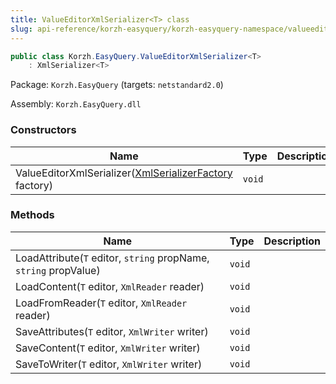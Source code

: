 ```yaml
---
title: ValueEditorXmlSerializer<T> class
slug: api-reference/korzh-easyquery/korzh-easyquery-namespace/valueeditorxmlserializer-t--class
---
```

```csharp
public class Korzh.EasyQuery.ValueEditorXmlSerializer<T>
    : XmlSerializer<T>

```
Package: `Korzh.EasyQuery` (targets: `netstandard2.0`)

Assembly: `Korzh.EasyQuery.dll`

### Constructors

| Name | Type | Description | 
| --- | --- | --- | 
| ValueEditorXmlSerializer([XmlSerializerFactory](api-reference/korzh-easyquery/korzh-easyquery-namespace/xmlserializerfactory-class) factory) | `void` |  | 


### Methods

| Name | Type | Description | 
| --- | --- | --- | 
| LoadAttribute(`T` editor, `string` propName, `string` propValue) | `void` |  | 
| LoadContent(`T` editor, `XmlReader` reader) | `void` |  | 
| LoadFromReader(`T` editor, `XmlReader` reader) | `void` |  | 
| SaveAttributes(`T` editor, `XmlWriter` writer) | `void` |  | 
| SaveContent(`T` editor, `XmlWriter` writer) | `void` |  | 
| SaveToWriter(`T` editor, `XmlWriter` writer) | `void` |  |